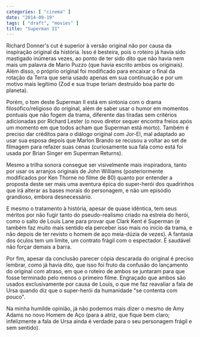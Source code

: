 ```yaml
---
categories: [ "cinema" ]
date: "2014-09-19"
tags: [ "draft", "movies" ]
title: "Superman II"
---
```

Richard Donner's cut é superior à versão original não por causa da
inspiração original da história. Isso é besteira, pois o roteiro
já havia sido mastigado inúmeras vezes, ao ponto de ter sido dito que
não havia nem mais um palavra de Mario Puzzo (que havia escrito ambos
os originais). Além disso, o próprio original foi modificado para
encaixar o final da rotação da Terra que seria usado apenas em sua
continuação e por um motivo mais legítimo (Zod e sua trupe teriam
destruído boa parte do planeta).

Porém, o tom deste Superman II está em sintonia com o drama
filosófico/religioso do original, além de saber usar o humor em momentos
pontuais que não fogem da trama, diferente das tiradas sem critérios
adicionadas por Richard Lester (o novo diretor sequer encontra freios
após um momento em que todos acham que Superman está morto). Também é
preciso dar créditos para o diálogo original com Jor-El, mal adaptado
ao usar sua esposa depois que Marlon Brando se recusou a voltar ao set
de filmagem para refazer suas cenas (curiosamente sua fala como está
foi usada por Brian Singer em Superman Returns).

Mesmo a trilha sonora consegue ser visivelmente mais inspiradora,
tanto por usar os arranjos originais de John Williams (posteriormente
modificados por Ken Thorne no filme de 80) quanto por entender a proposta
deste ser mais uma aventura épica do super-herói dos quadrinhos que
irá alterar as bases morais do personagem, e não um episódio grandioso,
embora desnecessário.

E mesmo o tratamento à história, apesar de quase idêntica, tem seus
méritos por não fugir tanto do pseudo-realismo criado na estreia do
herói, como o salto de Louis Lane para provar que Clark Kent é Superman
(e também faz muito mais sentido ela perceber isso mais no início
da trama, e não depois de ter revisto o homem de aço meia-dúzia de
vezes). A fantasia dos óculos tem um limite, um contrato frágil com
o espectador. É saudável não forçar demais a barra.

Por fim, apesar da conclusão parecer cópia descarada do original é
preciso lembrar, como já havia dito, que isso foi fruto da confusão
do lançamento do original com atraso, em que o roteiro de ambos se
juntaram para que fosse terminado pelo menos o primeiro filme. Engraçado
que ambos são usados exclusivamente por causa de Louis, o que me faz
reavaliar a fala de Ursa quando diz que o super-herói da humanidade
"se contenta com pouco".

Na minha humilde opinião, já não podemos mais dizer o mesmo de
Amy Adams no novo Homem de Aço (para a atriz, que fique bem claro;
infelizmente a fala de Ursa ainda é verdade para o seu personagem
frágil e sem sentido).
